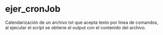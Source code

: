 # ejer_cronJob
Calendarización de un archivo txt que acepta texto por linea de comandos, al ejecutar el script se obtiene el output con el contenido del archivo.
